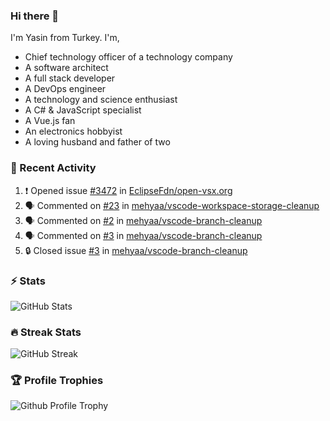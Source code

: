 ### Hi there 👋
I'm Yasin from Turkey. I'm,

* Chief technology officer of a technology company
* A software architect
* A full stack developer
* A DevOps engineer
* A technology and science enthusiast
* A C# & JavaScript specialist
* A Vue.js fan
* An electronics hobbyist
* A loving husband and father of two

### 🧾 Recent Activity
<!--START_SECTION:activity-->
1. ❗ Opened issue [#3472](https://github.com/EclipseFdn/open-vsx.org/issues/3472) in [EclipseFdn/open-vsx.org](https://github.com/EclipseFdn/open-vsx.org)
2. 🗣 Commented on [#23](https://github.com/mehyaa/vscode-workspace-storage-cleanup/issues/23#issuecomment-2629428819) in [mehyaa/vscode-workspace-storage-cleanup](https://github.com/mehyaa/vscode-workspace-storage-cleanup)
3. 🗣 Commented on [#2](https://github.com/mehyaa/vscode-branch-cleanup/issues/2#issuecomment-2575130505) in [mehyaa/vscode-branch-cleanup](https://github.com/mehyaa/vscode-branch-cleanup)
4. 🗣 Commented on [#3](https://github.com/mehyaa/vscode-branch-cleanup/issues/3#issuecomment-2574992529) in [mehyaa/vscode-branch-cleanup](https://github.com/mehyaa/vscode-branch-cleanup)
5. 🔒 Closed issue [#3](https://github.com/mehyaa/vscode-branch-cleanup/issues/3) in [mehyaa/vscode-branch-cleanup](https://github.com/mehyaa/vscode-branch-cleanup)
<!--END_SECTION:activity-->

### ⚡ Stats
![GitHub Stats][stats]

### 🔥 Streak Stats
![GitHub Streak][streak]

### 🏆 Profile Trophies
![Github Profile Trophy][trophy]

[profile]: https://github.com/mehyaa
[website]: https://mehyaa.github.io
[stats]: https://github-readme-stats.vercel.app/api?username=mehyaa&show_icons=true&count_private=true&theme=vue-dark
[streak]: https://streak-stats.demolab.com?user=mehyaa&theme=vue-dark&hide_border=true&date_format=j%20M%5B%20Y%5D&mode=weekly
[trophy]: https://github-profile-trophy.vercel.app?username=mehyaa&theme=nord&no-frame=true&column=3&margin-w=8&margin-h=8


<!--
**mehyaa/mehyaa** is a ✨ _special_ ✨ repository because its `README.md` (this file) appears on your GitHub profile.

Here are some ideas to get you started:

- 🔭 I’m currently working on ...
- 🌱 I’m currently learning ...
- 👯 I’m looking to collaborate on ...
- 🤔 I’m looking for help with ...
- 💬 Ask me about ...
- 📫 How to reach me: ...
- 😄 Pronouns: ...
- ⚡ Fun fact: ...
-->
